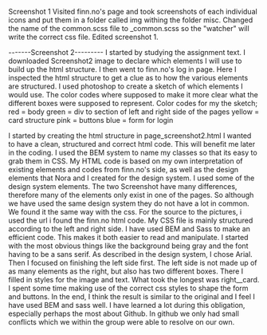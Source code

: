 Screenshot 1
Visited finn.no's page and took screenshots of each individual icons and put them in a folder called img withing  the folder misc. 
Changed the name of the common.scss file to _common.scss so the "watcher" will write the correct css file.
Edited screenshot 1.



-------Screenshot 2---------
I started by studying the assignment text. I downloaded Screenshot2 image to declare which elements I will use to build up the html structure. I then went to finn.no's log in page. Here I inspected the html structure to get a clue as to how the various elements are structured. I used photoshop to create a sketch of which elements I would use. The color codes where supposed to make it more clear what the different boxes were supposed to represent. 
Color codes for my the sketch;
red = body
green = div to section of left and right side of the pages
yellow = card structure
pink = buttons
blue = form for login

I started by creating the html structure in page_screenshot2.html
I wanted to have a clean, structured and correct html code. This will benefit me later in the coding. I used the BEM system to name my classes so that its easy to grab them in CSS. My HTML code is based on my own interpretation of existing elements and codes from finn.no's side, as well as the design elements that Nora and I created for the design system. I used some of the design system elements. The two Screenshot have many differences, therefore many of the elements only exist in one of the pages. So although we have used the same design system they do not have a lot in common. We found it the same way with the css. For the source to the pictures, i used the url i found the finn.no html code.
My CSS file is mainly structured according to the left and right side. 
I have used BEM and Sass to make an efficient code. This makes it both easier to read and manipulate. I started with the most obvious things like the background being gray and the font having to be a sans serif. As described in the design system, I chose Arial. Then I focused on finishing the left side first. The left side is not made up of as many elements as the right, but also has two different boxes. There I filled in styles for the image and text. What took the longest was right__card. I spent some time making use of the correct css styles to shape the form and buttons. In the end, I think the result is similar to the original and I feel I have used BEM and sass well. I have learned a lot during this obligation, especially perhaps the most about Github. In github we only had small conflicts which we within the group were able to resolve on our own.